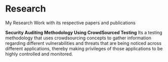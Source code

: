 # Research
My Research Work  with its respective papers and  publications


**Security Auditing Methodology Using CrowdSourced Testing**
  Its a testing methodology that uses crowdsourcing concepts to gather information
regarding different vulnerabilities and threats that are being noticed across different
applications, thereby making privileges of those applications to be highly controlled
and monitored.
